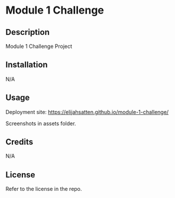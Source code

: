 # Module 1 Challenge

## Description

Module 1 Challenge Project

## Installation

N/A

## Usage

Deployment site: https://elijahsatten.github.io/module-1-challenge/

Screenshots in assets folder.

## Credits

N/A

## License

Refer to the license in the repo.
